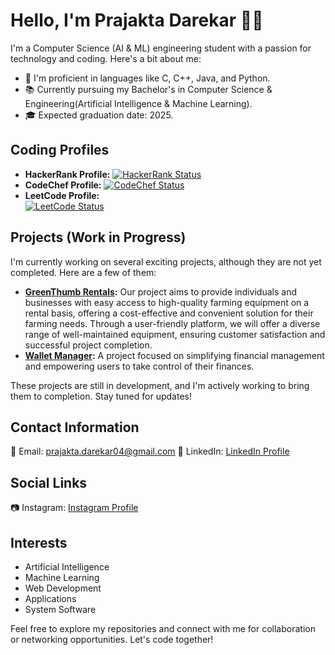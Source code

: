 # Hello, I'm Prajakta Darekar 👋🏼

I'm a Computer Science (AI & ML) engineering student with a passion for technology and coding. Here's a bit about me:

- 🔭 I'm proficient in languages like C, C++, Java, and Python.
- 📚 Currently pursuing my Bachelor's in Computer Science & Engineering(Artificial Intelligence & Machine Learning).
- 🎓 Expected graduation date: 2025.

## Coding Profiles

- **HackerRank Profile:** [![HackerRank Status](https://img.shields.io/badge/HackerRank-Profile-blue?style=flat-square&logo=hackerrank&logoColor=white&color=2EC866)](https://www.hackerrank.com/prajudarekar04)
- **CodeChef Profile:** [![CodeChef Status](https://img.shields.io/badge/CodeChef-Profile-red?style=flat-square&logo=codechef&logoColor=white&color=FF5A5F)](https://www.codechef.com/users/prajudarekar04)
- **LeetCode Profile:**
<br/> [![LeetCode Status](https://leetcard.jacoblin.cool/Praju04)](https://leetcode.com/Praju04)

## Projects (Work in Progress)

I'm currently working on several exciting projects, although they are not yet completed. Here are a few of them:

- **[GreenThumb Rentals](https://github.com/prajudarekar04/GreenThumb-Rentals):** Our project aims to provide individuals and businesses with easy access to high-quality farming equipment on a rental basis, offering a cost-effective and convenient solution for their farming needs. Through a user-friendly platform, we will offer a diverse range of well-maintained equipment, ensuring customer satisfaction and successful project completion.
- **[Wallet Manager](https://github.com/prajudarekar04/Wallet-Manager):** A project focused on simplifying financial management and empowering users to take control of their finances.

These projects are still in development, and I'm actively working to bring them to completion. Stay tuned for updates!

## Contact Information

📧 Email: prajakta.darekar04@gmail.com
💼 LinkedIn: [LinkedIn Profile](https://www.linkedin.com/in/prajaktadarekar/)

## Social Links

📷 Instagram: [Instagram Profile](https://www.instagram.com/prajakta.darekar04/)

## Interests

- Artificial Intelligence
- Machine Learning
- Web Development
- Applications
- System Software

Feel free to explore my repositories and connect with me for collaboration or networking opportunities. Let's code together!
